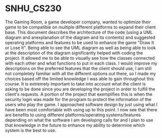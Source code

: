 # SNHU_CS230

The Gaming Room, a game developer company, wanted to optimize their game to be compatible on multiple different platforms to expand their client base. This document describes the architecture of the code (using a UML diagram and anexplanation of the diagram and its contents) and suggested operating platforms and features to be used to enhance the game "Draw It or Lose It". Being able to see the UML diagram as well as being able to look at the description of the diagram significantly helped with coding the project. It allowed me to be able to visually see how the classes connected with each other and what functions to put in each class. I would improve my descriptions on the preferred features that the client should use, I am still not completely familiar with all the different options out there, so I made my choices based off the limited knowledge I was able to gain throughout this course. It is extremely important to take into account what the client is asking to be done since you are developing the project in order to fulfill the client's requests. A portion of the project that exemplifies this is when the security login was made for the program to protect the information of the users who play the game. I approached software design by just using what I have been most comfortable with using up to this point. I now see that there are benefits to using different platforms/operating systems/features depending on what the software I am developng calls for and I plan to use that knowledge in the future to enhance my ability to determine which system is the best to use.

